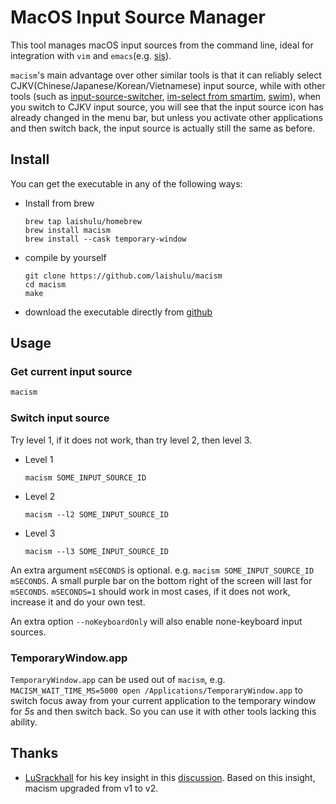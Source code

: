 # MacOS Input Source Manager

This tool manages macOS input sources from the command line, ideal for
integration with `vim` and `emacs`(e.g. 
[sis](https://github.com/laishulu/emacs-smart-input-source)). 

`macism`'s main advantage over other similar tools is that it can reliably 
select CJKV(Chinese/Japanese/Korean/Vietnamese) input source, while with other 
tools (such as
[input-source-switcher](https://github.com/vovkasm/input-source-switcher),
[im-select from smartim](https://github.com/ybian/smartim),
[swim](https://github.com/mitsuse/swim)), when you switch to CJKV input source,
you will see that the input source icon has already changed in the menu bar, but
unless you activate other applications and then switch back, the input source is
actually still the same as before.

## Install

You can get the executable in any of the following ways:

- Install from brew
    ```
    brew tap laishulu/homebrew
    brew install macism
    brew install --cask temporary-window
    ```

- compile by yourself
    ```
    git clone https://github.com/laishulu/macism
    cd macism
    make
    ```
- download the executable directly from 
    [github](https://github.com/laishulu/macism/releases)
    
## Usage
### Get current input source
```sh
macism
```
### Switch input source
Try level 1, if it does not work, than try level 2, then level 3.

-  Level 1
   ```
   macism SOME_INPUT_SOURCE_ID
   ```
-  Level 2
   ```
   macism --l2 SOME_INPUT_SOURCE_ID
   ```
-  Level 3
   ```
   macism --l3 SOME_INPUT_SOURCE_ID
   ```

An extra argument `mSECONDS` is optional. e.g. `macism SOME_INPUT_SOURCE_ID
mSECONDS`. A small purple bar on the bottom right of the screen will last for
`mSECONDS`. `mSECONDS=1` should work in most cases, if it does not work, 
increase it and do your own test. 

An extra option `--noKeyboardOnly` will also enable none-keyboard input
sources.

### TemporaryWindow.app
`TemporaryWindow.app` can be used out of `macism`, e.g.
`MACISM_WAIT_TIME_MS=5000 open /Applications/TemporaryWindow.app` to switch
focus away from your current application to the temporary window for *5s* and
then switch back. So you can use it with other tools lacking this ability.

## Thanks
- [LuSrackhall](https://github.com/LuSrackhall) for his key insight in this
  [discussion](
    https://github.com/rime/squirrel/issues/866#issuecomment-2800561092
  ). Based on this insight, macism upgraded from v1 to v2.

